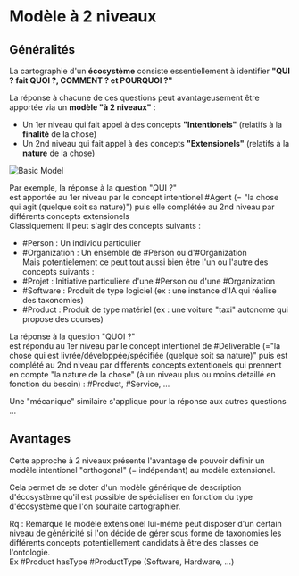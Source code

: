 Modèle à 2 niveaux
==

Généralités
-
La cartographie d'un __écosystème__ consiste essentiellement à identifier __"QUI ? fait QUOI ?, COMMENT ? et POURQUOI ?"__

La réponse à chacune de ces questions peut avantageusement être apportée via un __modèle "à 2 niveaux"__ :
* Un 1er niveau qui fait appel à des concepts __"Intentionels"__ (relatifs à la __finalité__ de la chose)
* Un 2nd niveau qui fait appel à des concepts __"Extensionels"__ (relatifs à la __nature__ de la chose)

![Basic Model](https://github.com/iPlumb3r/EntangledBootstrap_Topincs/blob/master/images/BasicModel.png)


Par exemple, la réponse à la question "QUI ?"   
est apportée au 1er niveau par le concept intentionel #Agent (= "la chose qui agit (quelque soit sa nature)")
puis elle complétée au 2nd niveau par différents concepts extensionels   
Classiquement il peut s'agir des concepts suivants :
* #Person : Un individu particulier   
* #Organization : Un ensemble de #Person ou d'#Organization   
Mais potentielement ce peut tout aussi bien être l'un ou l'autre des concepts suivants : 
* #Projet : Initiative particulière d'une #Person ou d'une #Organization  
* #Software : Produit de type logiciel (ex : une instance d'IA qui réalise des taxonomies)   
* #Product : Produit de type matériel (ex : une voiture "taxi" autonome qui propose des courses)   

La réponse à la question  "QUOI ?"    
est répondu au 1er niveau par le concept intentionel de #Deliverable (="la chose qui est livrée/développée/spécifiée (quelque soit sa nature)"
puis est complété au 2nd niveau par différents concepts extentionels qui prennent en compte "la nature de la chose" (à un niveau plus ou moins détaillé en fonction du besoin) : #Product, #Service, ... 

Une "mécanique" similaire s'applique pour la réponse aux autres questions ...

Avantages
-
Cette approche à 2 niveaux présente l'avantage de pouvoir définir un modèle intentionel "orthogonal" (= indépendant) au modèle extensionel.

Cela permet de se doter d'un modèle générique de description d'écosystème qu'il est possible de spécialiser en fonction du type d'écosystème que l'on souhaite cartographier.

Rq : Remarque le modèle extensionel lui-même peut disposer d'un certain niveau de généricité si l'on décide de gérer sous forme de taxonomies les différents concepts potentiellement candidats à être des classes de l'ontologie.    
Ex #Product hasType #ProductType (Software, Hardware, ...)
